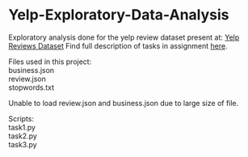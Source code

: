 # Yelp-Exploratory-Data-Analysis
Exploratory analysis done for the yelp review dataset present at: <a href="https://www.yelp.com/dataset">Yelp Reviews Dataset</a>
Find full description of tasks in assignment <a href="https://github.com/parul6695/Yelp-Exploratory-Data-Analysis/blob/master/Assignement1.pdf">here</a>.

Files used in this project:
<br>business.json
<br>review.json 
<br>stopwords.txt

Unable to load review.json and business.json due to large size of file.

Scripts:<br>
task1.py<br>
task2.py<br>
task3.py<br>

